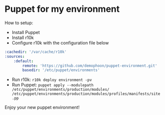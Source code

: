 Puppet for my environment
=========================

How to setup:

* Install Puppet
* Install r10k
* Configure r10k with the configuration file below
```yaml
:cachedir: '/var/cache/r10k'
:sources:
    :default:
        remote: 'https://github.com/demophoon/puppet-environment.git'
        basedir: '/etc/puppet/environments'
```
* Run r10k: `r10k deploy environment -pv`
* Run Puppet: `puppet apply --modulepath /etc/puppet/environments/production/modules/ /etc/puppet/environments/production/modules/profiles/manifests/site.pp`

Enjoy your new puppet environment!
